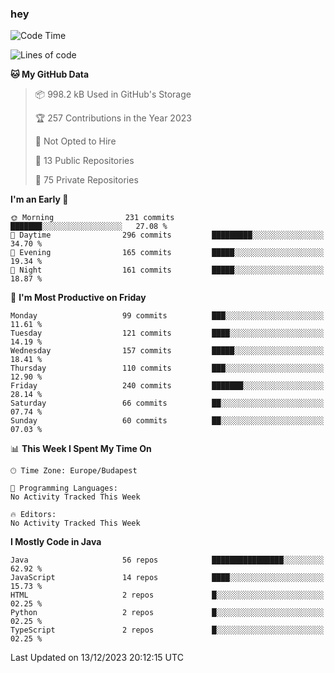 ### hey

<!--START_SECTION:waka-->
![Code Time](http://img.shields.io/badge/Code%20Time-971%20hrs%2052%20mins-blue)

![Lines of code](https://img.shields.io/badge/From%20Hello%20World%20I%27ve%20Written-1.0%20million%20lines%20of%20code-blue)

**🐱 My GitHub Data** 

> 📦 998.2 kB Used in GitHub's Storage 
 > 
> 🏆 257 Contributions in the Year 2023
 > 
> 🚫 Not Opted to Hire
 > 
> 📜 13 Public Repositories 
 > 
> 🔑 75 Private Repositories 
 > 
**I'm an Early 🐤** 

```text
🌞 Morning                231 commits         ███████░░░░░░░░░░░░░░░░░░   27.08 % 
🌆 Daytime                296 commits         █████████░░░░░░░░░░░░░░░░   34.70 % 
🌃 Evening                165 commits         █████░░░░░░░░░░░░░░░░░░░░   19.34 % 
🌙 Night                  161 commits         █████░░░░░░░░░░░░░░░░░░░░   18.87 % 
```
📅 **I'm Most Productive on Friday** 

```text
Monday                   99 commits          ███░░░░░░░░░░░░░░░░░░░░░░   11.61 % 
Tuesday                  121 commits         ████░░░░░░░░░░░░░░░░░░░░░   14.19 % 
Wednesday                157 commits         █████░░░░░░░░░░░░░░░░░░░░   18.41 % 
Thursday                 110 commits         ███░░░░░░░░░░░░░░░░░░░░░░   12.90 % 
Friday                   240 commits         ███████░░░░░░░░░░░░░░░░░░   28.14 % 
Saturday                 66 commits          ██░░░░░░░░░░░░░░░░░░░░░░░   07.74 % 
Sunday                   60 commits          ██░░░░░░░░░░░░░░░░░░░░░░░   07.03 % 
```


📊 **This Week I Spent My Time On** 

```text
🕑︎ Time Zone: Europe/Budapest

💬 Programming Languages: 
No Activity Tracked This Week

🔥 Editors: 
No Activity Tracked This Week
```

**I Mostly Code in Java** 

```text
Java                     56 repos            ████████████████░░░░░░░░░   62.92 % 
JavaScript               14 repos            ████░░░░░░░░░░░░░░░░░░░░░   15.73 % 
HTML                     2 repos             █░░░░░░░░░░░░░░░░░░░░░░░░   02.25 % 
Python                   2 repos             █░░░░░░░░░░░░░░░░░░░░░░░░   02.25 % 
TypeScript               2 repos             █░░░░░░░░░░░░░░░░░░░░░░░░   02.25 % 
```




 Last Updated on 13/12/2023 20:12:15 UTC
<!--END_SECTION:waka-->

